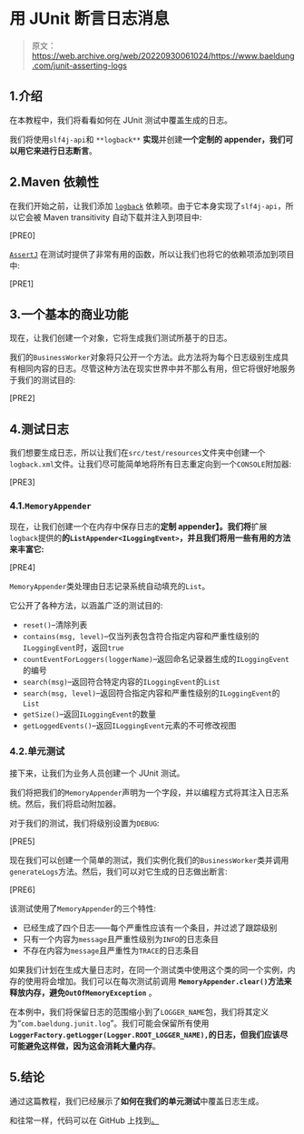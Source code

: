 # 用 JUnit 断言日志消息

> 原文：<https://web.archive.org/web/20220930061024/https://www.baeldung.com/junit-asserting-logs>

## 1.介绍

在本教程中，我们将看看如何在 JUnit 测试中覆盖生成的日志。

我们将使用`slf4j-api`和 `**logback**` **实现**并创建**一个定制的 appender，我们可以用它来进行日志断言**。

## 2.Maven 依赖性

在我们开始之前，让我们添加 [`logback`](https://web.archive.org/web/20221130232653/https://search.maven.org/search?q=g:%22ch.qos.logback%22%20AND%20a:%22logback-classic%22) 依赖项。由于它本身实现了`slf4j-api`，所以它会被 Maven transitivity 自动下载并注入到项目中:

[PRE0]

[`AssertJ`](https://web.archive.org/web/20221130232653/https://search.maven.org/search?q=g:%22org.assertj%22%20AND%20a:%22assertj-core%22) 在测试时提供了非常有用的函数，所以让我们也将它的依赖项添加到项目中:

[PRE1]

## 3.一个基本的商业功能

现在，让我们创建一个对象，它将生成我们测试所基于的日志。

我们的`BusinessWorker`对象将只公开一个方法。此方法将为每个日志级别生成具有相同内容的日志。尽管这种方法在现实世界中并不那么有用，但它将很好地服务于我们的测试目的:

[PRE2]

## 4.测试日志

我们想要生成日志，所以让我们在`src/test/resources`文件夹中创建一个`logback.xml`文件。让我们尽可能简单地将所有日志重定向到一个`CONSOLE`附加器:

[PRE3]

### 4.1.`MemoryAppender`

现在，让我们创建一个在内存中保存日志的**定制 appender】。我们将**扩展`logback`提供的**的`ListAppender<ILoggingEvent>`，并且我们将用一些有用的方法来丰富它:**

[PRE4]

`MemoryAppender`类处理由日志记录系统自动填充的`List`。

它公开了各种方法，以涵盖广泛的测试目的:

*   `reset()`–清除列表
*   `contains(msg, level)`–仅当列表包含符合指定内容和严重性级别的`ILoggingEvent`时，返回`true`
*   `countEventForLoggers(loggerName)`–返回命名记录器生成的`ILoggingEvent`的编号
*   `search(msg)`–返回符合特定内容的`ILoggingEvent`的`List`
*   `search(msg, level)`–返回符合指定内容和严重性级别的`ILoggingEvent`的`List`
*   `getSize()`–返回`ILoggingEvent`的数量
*   `getLoggedEvents()`–返回`ILoggingEvent`元素的不可修改视图

### 4.2.单元测试

接下来，让我们为业务人员创建一个 JUnit 测试。

我们将把我们的`MemoryAppender`声明为一个字段，并以编程方式将其注入日志系统。然后，我们将启动附加器。

对于我们的测试，我们将级别设置为`DEBUG`:

[PRE5]

现在我们可以创建一个简单的测试，我们实例化我们的`BusinessWorker`类并调用`generateLogs`方法。然后，我们可以对它生成的日志做出断言:

[PRE6]

该测试使用了`MemoryAppender`的三个特性:

*   已经生成了四个日志——每个严重性应该有一个条目，并过滤了跟踪级别
*   只有一个内容为`message`且严重性级别为`INFO`的日志条目
*   不存在内容为`message`且严重性为`TRACE`的日志条目

如果我们计划在生成大量日志时，在同一个测试类中使用这个类的同一个实例，内存的使用将会增加。我们可以在每次测试前调用 **`MemoryAppender.clear()`方法来释放内存，避免`OutOfMemoryException`** 。

在本例中，我们将保留日志的范围缩小到了`LOGGER_NAME`包，我们将其定义为“`com.baeldung.junit.log`”。我们可能会保留所有使用 **`LoggerFactory.getLogger(Logger.ROOT_LOGGER_NAME),`的日志，但我们应该尽可能避免这样做，因为这会消耗大量内存**。

## 5.结论

通过这篇教程，我们已经展示了**如何在我们的单元测试**中覆盖日志生成。

和往常一样，代码可以在 GitHub 上找到[。](https://web.archive.org/web/20221130232653/https://github.com/eugenp/tutorials/tree/master/testing-modules/testing-assertions)
